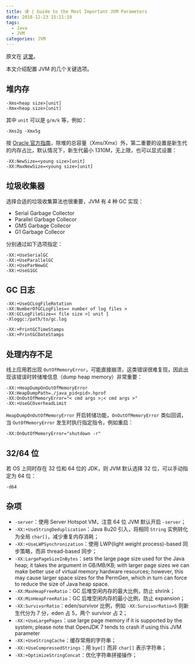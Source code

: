 ```yaml
---
title: 译 | Guide to the Most Important JVM Parameters
date: 2018-12-23 15:21:19
tags:
  - Java
  - JVM
categories: JVM
---
```


原文在 [这里](https://www.baeldung.com/jvm-parameters)。

本文介绍配置 JVM 的几个关键选项。

## 堆内存

```
-Xms<heap size>[unit]
-Xmx<heap size>[unit]
```

<!-- more -->

其中 `unit` 可以是 `g/m/k` 等，例如：

```
-Xms2g -Xmx5g
```

按 [Oracle 官方指南](https://docs.oracle.com/javase/8/docs/technotes/guides/vm/gctuning/sizing.html)，除堆的总容量（Xms/Xmx）外，第二重要的设置是新生代的内存占比，默认情况下，新生代最小 1310M，无上限，也可以显式设置：

```
-XX:NewSize=<young size>[unit]
-XX:MaxNewSize=<young size>[unit]
```

## 垃圾收集器

选择合适的垃圾收集算法也很重要，JVM 有 4 种 GC 实现：

* Serial Garbage Collector
* Parallel Garbage Collecor
* GMS Garbage Collecor
* G1 Garbage Collecor

分别通过如下选项指定：

```
-XX:+UseSerialGC
-XX:+UseParallelGC
-XX:+UseParNewGC
-XX:+UseG1GC
```

## GC 日志

```
-XX:+UseGCLogFileRotation 
-XX:NumberOfGCLogFiles=< number of log files > 
-XX:GCLogFileSize=< file size >[ unit ]
-Xloggc:/path/to/gc.log

-XX:+PrintGCTimeStamps 
-XX:+PrintGCDateStamps
```

## 处理内存不足

线上应用若出现 `OutOfMemoryError`，可能直接崩溃，这类错误很难复现，因此出现该错误时转储堆信息（dump heap memory）非常重要：

```
-XX:+HeapDumpOnOutOfMemoryError 
-XX:HeapDumpPath=./java_pid<pid>.hprof
-XX:OnOutOfMemoryError="< cmd args >;< cmd args >" 
-XX:+UseGCOverheadLimit
```

`HeapDumpOnOutOfMemoryError` 开启转储功能，`OnOutOfMemoryError` 类似回调，当 `OutOfMemoryError` 发生时执行指定指令，例如重启：

```
-XX:OnOutOfMemoryError="shutdown -r"
```

## 32/64 位

若 OS 上同时存在 32 位和 64 位的 JDK，则 JVM 默认选择 32 位，可以手动指定为 64 位：

```
-d64
```

## 杂项

* `-server`：使用 Server Hotspot VM，注意 64 位 JVM 默认开启 `-server`；
* `-XX:+UseStringDeduplication`：Java 8u20 引入，将相同 `String` 实例转化为全局 `char[]`，减少重复内存消耗；
* `-XX:+UseLWPSynchronization`：使用 LWP(light weight process)-based 同步策略，而非 thread-based 同步；
* `-XX:LargePageSizeInBytes`：sets the large page size used for the Java heap; it takes the argument in GB/MB/KB; with larger page sizes we can make better use of virtual memory hardware resources; however, this may cause larger space sizes for the PermGen, which in turn can force to reduce the size of Java heap space.
* `-XX:MaxHeapFreeRatio`：GC 后堆空闲内存的最大比例，防止 shrink；
* `-XX:MinHeapFreeRatio`：GC 后堆空闲内存的最小比例，防止 expansion；
* `-XX:SurvivorRatio`：eden/survivor 比例，例如 `-XX:SurvivorRatio=5` 则新生代分为 7 分，eden 占 5，两个 survivor 占 2；
* `-XX:+UseLargePages`：use large page memory if it is supported by the system; please note that OpenJDK 7 tends to crash if using this JVM parameter
* `-XX:+UseStringCache`：缓存常用的字符串；
* `-XX:+UseCompressedStrings`：用 `bye[]` 而非 `char[]` 表示字符串；
* `-XX:+OptimizeStringConcat`：优化字符串拼接操作；

